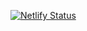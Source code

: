 [![Netlify Status](https://api.netlify.com/api/v1/badges/9c413ee1-58f6-42de-8352-9bd81e820405/deploy-status)](https://app.netlify.com/sites/netchicken-simpleweather/deploys)